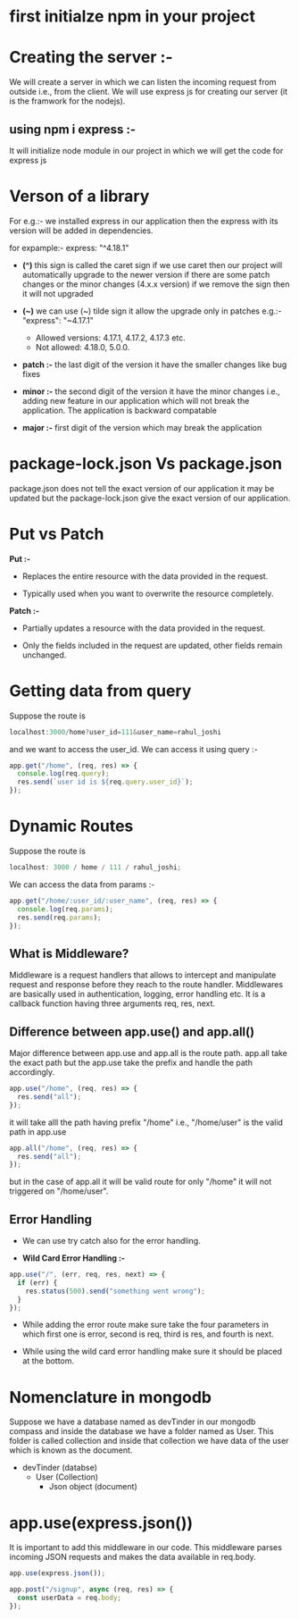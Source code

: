 # first initialze npm in your project

# Creating the server :-

We will create a server in which we can listen the incoming request from outside i.e., from the client. We will use express js for creating our server (it is the framwork for the nodejs).

## using npm i express :-

It will initialize node module in our project in which we will get the code for express js

# Verson of a library

For e.g.:- we installed express in our application then the express with its version will be added in dependencies.

for expample:-
express: "^4.18.1"

- **(^)** this sign is called the caret sign if we use caret then our project will automatically upgrade to the newer version if there are some patch changes or the minor changes (4.x.x version) if we remove the sign then it will not upgraded

- **(~)** we can use (~) tilde sign it allow the upgrade only in patches e.g.:- "express": "~4.17.1"

  - Allowed versions: 4.17.1, 4.17.2, 4.17.3 etc.
  - Not allowed: 4.18.0, 5.0.0.

- **patch :-** the last digit of the version it have the smaller changes like bug fixes

- **minor :-** the second digit of the version it have the minor changes i.e., adding new feature in our application which will not break the application. The application is backward compatable

- **major :-** first digit of the version which may break the application

# package-lock.json Vs package.json

package.json does not tell the exact version of our application it may be updated but the package-lock.json give the exact version of our application.

# Put vs Patch

**Put :-**

- Replaces the entire resource with the data provided in the request.

- Typically used when you want to overwrite the resource completely.

**Patch :-**

- Partially updates a resource with the data provided in the request.

- Only the fields included in the request are updated, other fields remain unchanged.

# Getting data from query

Suppose the route is

```javascript
localhost:3000/home?user_id=111&user_name=rahul_joshi
```

and we want to access the user_id. We can access it using query :-

```javascript
app.get("/home", (req, res) => {
  console.log(req.query);
  res.send(`user id is ${req.query.user_id}`);
});
```

# Dynamic Routes

Suppose the route is

```javascript
localhost: 3000 / home / 111 / rahul_joshi;
```

We can access the data from params :-

```javascript
app.get("/home/:user_id/:user_name", (req, res) => {
  console.log(req.params);
  res.send(req.params);
});
```

## What is Middleware?

Middleware is a request handlers that allows to intercept and manipulate request and response before they reach to the route handler. Middlewares are basically used in authentication, logging, error handling etc. It is a callback function having three arguments req, res, next.

## Difference between app.use() and app.all()

Major difference between app.use and app.all is the route path. app.all take the exact path but the app.use take the prefix and handle the path accordingly.

```javascript
app.use("/home", (req, res) => {
  res.send("all");
});
```

it will take alll the path having prefix "/home" i.e., "/home/user" is the valid path in app.use

```javascript
app.all("/home", (req, res) => {
  res.send("all");
});
```

but in the case of app.all it will be valid route for only "/home" it will not triggered on "/home/user".

## Error Handling

- We can use try catch also for the error handling.

- **Wild Card Error Handling :-**

```javascript
app.use("/", (err, req, res, next) => {
  if (err) {
    res.status(500).send("something went wrong");
  }
});
```

- While adding the error route make sure take the four parameters in which first one is error, second is req, third is res, and fourth is next.

- While using the wild card error handling make sure it should be placed at the bottom.

# Nomenclature in mongodb

Suppose we have a database named as devTinder in our mongodb compass and inside the database we have a folder named as User. This folder is called collection and inside that collection we have data of the user which is known as the document.

- devTinder (databse)
  - User (Collection)
    - Json object (document)

# app.use(express.json())

It is important to add this middleware in our code. This middleware parses incoming JSON requests and makes the data available in req.body.

```javascript
app.use(express.json());

app.post("/signup", async (req, res) => {
  const userData = req.body;
});
```
